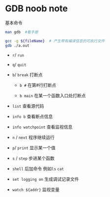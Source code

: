 # GDB noob note

基本命令

```bash
man gdb  #看手册

```

```bash
gcc -g ${fileName}  # 产生带有编译信息的可执行文件 
gdb ./a.out  
```


- `r`/ `run`

- `q`/ `quit`

- `b`/ `break` 打断点

  - `b #` 在第#行打断点

  - `b main` 在某一个函数入口处打断点

- `list` 查看源代码

- `info b` 查看断点信息

- `info watchpoint` 查看监视信息

- `n` / `next` 程序继续运行

- `p`/ `print` 显示某一个值

- `s` / `step` 步进某个函数

- `shell` 后加命令 例如`ls` `cat`

- `set logging on` 生成调试记录文件

- `watch ${addr}` 监视变量

## 


